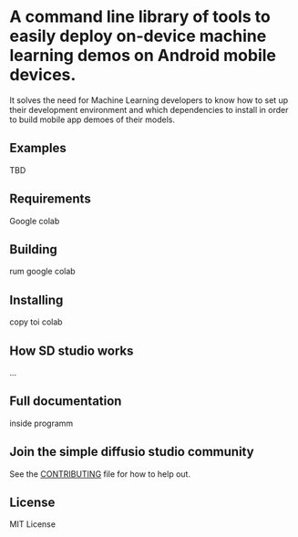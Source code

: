 
# A command line library of tools to easily deploy on-device machine learning demos on Android mobile devices. 
It solves the need for Machine Learning developers to know how to set up their development environment and which dependencies to install in order to build mobile app demoes of their models. 

## Examples
 TBD

## Requirements
Google colab 


## Building 
rum google colab

## Installing 
copy toi colab

## How SD studio works
...

## Full documentation
inside programm

## Join the simple diffusio studio community


See the [CONTRIBUTING](CONTRIBUTING.md) file for how to help out.

## License
MIT License

